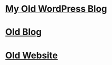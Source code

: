 # [My Old WordPress Blog](https://mahmutsaglamdotcom.wordpress.com/)
# [Old Blog](https://mahonisg.blogspot.com/)
# [Old Website](https://sites.google.com/view/mahonisaglam26)
